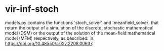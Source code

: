 # vir-inf-stoch

models.py contains the functions 'stoch_solver' and 'meanfield_solver' that return the output of a simulation of the discrete, stochastic mathematical model (DSM) or the output of the solution of the mean-field mathematical model (MFM) respectively, as described: in https://doi.org/10.48550/arXiv.2208.00637.
